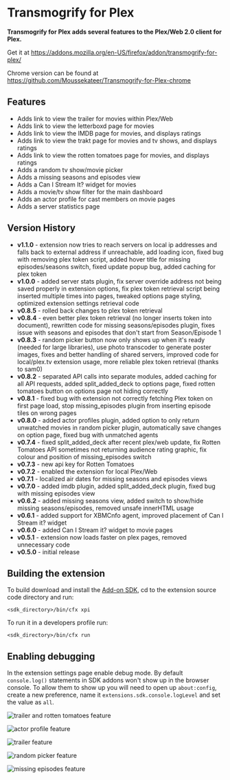 Transmogrify for Plex
==============
**Transmogrify for Plex adds several features to the Plex/Web 2.0 client for Plex.**

Get it at https://addons.mozilla.org/en-US/firefox/addon/transmogrify-for-plex/

Chrome version can be found at https://github.com/Moussekateer/Transmogrify-for-Plex-chrome

Features
--------------
- Adds link to view the trailer for movies within Plex/Web
- Adds link to view the letterboxd page for movies
- Adds link to view the IMDB page for movies, and displays ratings
- Adds link to view the trakt page for movies and tv shows, and displays ratings
- Adds link to view the rotten tomatoes page for movies, and displays ratings
- Adds a random tv show/movie picker
- Adds a missing seasons and episodes view
- Adds a Can I Stream It? widget for movies
- Adds a movie/tv show filter for the main dashboard
- Adds an actor profile for cast members on movie pages
- Adds a server statistics page

Version History
--------------
- **v1.1.0** - extension now tries to reach servers on local ip addresses and falls back to external address if unreachable, add loading icon, fixed bug with removing plex token script, added hover title for missing episodes/seasons switch, fixed update popup bug, added caching for plex token
- **v1.0.0** - added server stats plugin, fix server override address not being saved properly in extension options, fix plex token retrieval script being inserted multiple times into pages, tweaked options page styling, optimized extension settings retrieval code
- **v0.8.5** - rolled back changes to plex token retrieval
- **v0.8.4** - even better plex token retrieval (no longer inserts token into document), rewritten code for missing seasons/episodes plugin, fixes issue with seasons and episodes that don't start from Season/Episode 1
- **v0.8.3** - random picker button now only shows up when it's ready (needed for large libraries), use photo transcoder to generate poster images, fixes and better handling of shared servers, improved code for local/plex.tv extension usage, more reliable plex token retrieval (thanks to sam0)
- **v0.8.2** - separated API calls into separate modules, added caching for all API requests, added split_added_deck to options page, fixed rotten tomatoes button on options page not hiding correctly
- **v0.8.1** - fixed bug with extension not correctly fetching Plex token on first page load, stop missing_episodes plugin from inserting episode tiles on wrong pages
- **v0.8.0** - added actor profiles plugin, added option to only return unwatched movies in random picker plugin, automatically save changes on option page, fixed bug with unmatched agents
- **v0.7.4** - fixed split_added_deck after recent plex/web update, fix Rotten Tomatoes API sometimes not returning audience rating graphic, fix colour and position of missing_episodes switch
- **v0.7.3** - new api key for Rotten Tomatoes
- **v0.7.2** - enabled the extension for local Plex/Web
- **v0.7.1** - localized air dates for missing seasons and episodes views
- **v0.7.0** - added imdb plugin, added split_added_deck plugin, fixed bug with missing episodes view
- **v0.6.2** - added missing seasons view, added switch to show/hide missing seasons/episodes, removed unsafe innerHTML usage
- **v0.6.1** - added support for XBMCnfo agent, improved placement of Can I Stream it? widget
- **v0.6.0** - added Can I Stream it? widget to movie pages
- **v0.5.1** - extension now loads faster on plex pages, removed unnecessary code
- **v0.5.0** - initial release

Building the extension
--------------
To build download and install the [Add-on SDK](https://developer.mozilla.org/en-US/Add-ons/SDK), cd to the extension source code directory and run:

    <sdk_directory>/bin/cfx xpi

To run it in a developers profile run:

    <sdk_directory>/bin/cfx run

Enabling debugging
--------------
In the extension settings page enable debug mode. By default `console.log()` statements in SDK addons won't show up in the browser console. To allow them to show up you will need to open up `about:config`, create a new preference, name it `extensions.sdk.console.logLevel` and set the value as `all`.

![trailer and rotten tomatoes feature](http://i.imgur.com/61lCbn9.jpg)

![actor profile feature](http://i.imgur.com/zCmRb39.jpg)

![trailer feature](http://i.imgur.com/yl8sNUr.png)

![random picker feature](http://i.imgur.com/lLMw5Kk.jpg)

![missing episodes feature](http://i.imgur.com/6CKE3Bl.jpg)